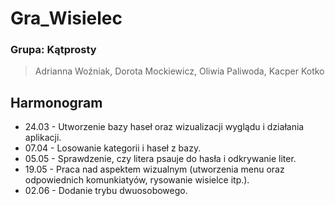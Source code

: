 # Gra_Wisielec
### Grupa: Kątprosty
> Adrianna Woźniak, Dorota Mockiewicz, Oliwia Paliwoda, Kacper Kotko
## Harmonogram
- 24.03 - Utworzenie bazy haseł oraz wizualizacji wyglądu i działania aplikacji.
- 07.04 - Losowanie kategorii i haseł z bazy.
- 05.05 - Sprawdzenie, czy litera psauje do hasła i odkrywanie liter.
- 19.05 - Praca nad aspektem wizualnym (utworzenia menu oraz odpowiednich komunkiatyów, rysowanie wisielce itp.).
- 02.06 - Dodanie trybu dwuosobowego.
